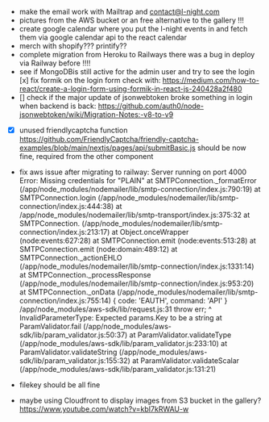 - make the email work with Mailtrap and contact@l-night.com
- pictures from the AWS bucket or an free alternative to the gallery !!!
- create google calendar where you put the l-night events in and fetch them via google calendar api to the react calendar
- merch with shopify??? printify??
- complete migration from Heroku to Railways there was a bug in deploy via Railway before !!!!
- see if MongoDBis still active for the admin user and try to see the login
[x] fix formik on the login form check with: https://medium.com/how-to-react/create-a-login-form-using-formik-in-react-js-240428a2f480
- [] check if the major update of jsonwebtoken broke something in login when backend is back:
https://github.com/auth0/node-jsonwebtoken/wiki/Migration-Notes:-v8-to-v9

- [x] unused friendlycaptcha function https://github.com/FriendlyCaptcha/friendly-captcha-examples/blob/main/nextjs/pages/api/submitBasic.js should be now fine, required from the other component

- fix aws issue after migrating to railway:
Server running on port 4000
Error: Missing credentials for "PLAIN"
at SMTPConnection._formatError (/app/node_modules/nodemailer/lib/smtp-connection/index.js:790:19)
at SMTPConnection.login (/app/node_modules/nodemailer/lib/smtp-connection/index.js:444:38)
at /app/node_modules/nodemailer/lib/smtp-transport/index.js:375:32
at SMTPConnection.<anonymous> (/app/node_modules/nodemailer/lib/smtp-connection/index.js:213:17)
at Object.onceWrapper (node:events:627:28)
at SMTPConnection.emit (node:events:513:28)
at SMTPConnection.emit (node:domain:489:12)
at SMTPConnection._actionEHLO (/app/node_modules/nodemailer/lib/smtp-connection/index.js:1331:14)
at SMTPConnection._processResponse (/app/node_modules/nodemailer/lib/smtp-connection/index.js:953:20)
at SMTPConnection._onData (/app/node_modules/nodemailer/lib/smtp-connection/index.js:755:14) {
code: 'EAUTH',
command: 'API'
}
/app/node_modules/aws-sdk/lib/request.js:31
throw err;
^
InvalidParameterType: Expected params.Key to be a string
at ParamValidator.fail (/app/node_modules/aws-sdk/lib/param_validator.js:50:37)
at ParamValidator.validateType (/app/node_modules/aws-sdk/lib/param_validator.js:233:10)
at ParamValidator.validateString (/app/node_modules/aws-sdk/lib/param_validator.js:155:32)
at ParamValidator.validateScalar (/app/node_modules/aws-sdk/lib/param_validator.js:131:21)

- filekey should be all fine
- maybe using Cloudfront to display images from S3 bucket in the gallery?
https://www.youtube.com/watch?v=kbI7kRWAU-w